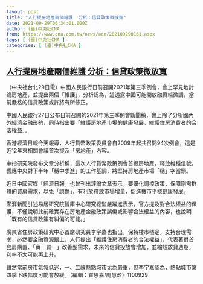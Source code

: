 ```yaml
---
layout: post
title: "人行提房地產兩個維護  分析：信貸政策微放寬"
date: 2021-09-29T06:34:01.000Z
author: (臺)中央社CNA
from: https://www.cna.com.tw/news/acn/202109290161.aspx
tags: [ (臺)中央社CNA ]
categories: [ (臺)中央社CNA ]
---
```

<!--1632897241000-->
[人行提房地產兩個維護  分析：信貸政策微放寬](https://www.cna.com.tw/news/acn/202109290161.aspx)
------

<div>
<div></div><div><p>（中央社台北29日電）中國人民銀行日前召開2021年第三季例會，會上罕見地討論房地產，並提出兩個「維護」，分析認為，這透露中國可能開放融資端微調，當前嚴格的信貸政策或許將有所修正。</p><p>中國人民銀行27日公布日前召開的2021年第三季例會新聞稿，會上除了分析國內外經濟金融形勢，同時指出要「維護房地產市場的健康發展，維護住房消費者的合法權益」。</p><p>香港經濟日報今天報導，人行貨幣政策委員會自2009年起共召開94次例會，這是近12年來相關會議首次提及「房地產」內容。</p><p>中指研究院發布文章分析稱，這次人行貨幣政策例會首提房地產，釋放維穩信號，響應中央對下半年「穩中求進」的工作基調，將堅持房地產市場「穩」字當頭。</p><p>近日中國官媒「經濟日報」也曾刊出評論文章表示，要優化調控政策，保障剛需群體的買房需求，以免「誤傷」，有利於釋放市場增量，促進樓市平穩健康發展。</p><p>澎湃新聞引述易居研究院智庫中心研究總監嚴躍進表示，官方提及對合法權益的保護，不僅說明此前確實存在房地產金融政策誤傷或影響合法權益的內容，也說明「既有的信貸政策有糾偏的可能。」</p><p>廣東省住房政策研究中心首席研究員李宇嘉也指出，保持樓市穩定，支持合理需求，必然要金融資源跟上，人行提出「維護住房消費者的合法權益」，代表著對首套房購置、「賣一買一」改善型需求，未來的信貸投放會增加，並縮短放貸週期，利率不太可能再上升。</p><p>雖然當前房市氣氛低迷，一、二線熱點城市尤為嚴重，但李宇嘉認為，熱點城市第四季下跌幅度可能會放緩。（編輯：翟思嘉/周慧盈）1100929</p></div>
</div>
